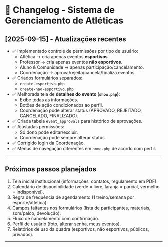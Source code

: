 # 📑 Changelog - Sistema de Gerenciamento de Atléticas

## [2025-09-15] - Atualizações recentes
- ✅ Implementado controle de permissões por tipo de usuário:
  - Atlética → cria apenas eventos **esportivos**.
  - Professor → cria apenas eventos **não esportivos**.
  - Aluno & Comunidade → apenas participação/cancelamento.
  - Coordenação → aprova/rejeita/cancela/finaliza eventos.
- ✅ Criados formulários separados:
  - `create-esportivo.php`
  - `create-nao-esportivo.php`
- ✅ Melhorada tela de **detalhes do evento (`show.php`)**:
  - Exibe todas as informações.
  - Botões de ação condicionados ao perfil.
  - Coordenação pode alterar status (APROVADO, REJEITADO, CANCELADO, FINALIZADO).
- ✅ Criada tabela `event_approvals` para histórico de aprovações.
- ✅ Ajustadas permissões:
  - Só dono pode editar/excluir.
  - Coordenação pode sempre alterar status.
- ✅ Corrigido login da Coordenação.
- ✅ Menus de navegação diferentes em `home.php` de acordo com perfil.

---

## Próximos passos planejados
1. Tela inicial institucional (informações, contatos, regulamento em PDF).
2. Calendário de disponibilidade (verde = livre, laranja = parcial, vermelho = indisponível).
3. Regra de frequência de agendamento (1 treino/semana por esporte/atlética).
4. Campos faltantes nos formulários (lista de participantes, materiais, som/palco, devolução).
5. Fluxo de cancelamento com confirmação.
6. Perfil de usuário (foto, alterar senha, meus eventos).
7. Relatórios de uso da quadra (esportivos, não esportivos, públicos, privados).

---

